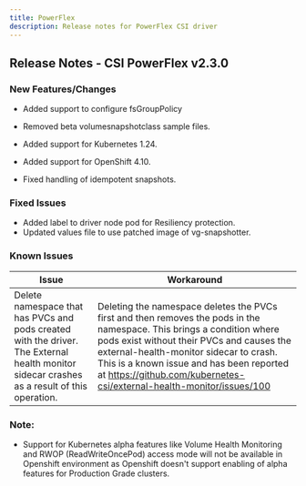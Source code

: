 ```yaml
---
title: PowerFlex
description: Release notes for PowerFlex CSI driver
---
```


## Release Notes - CSI PowerFlex v2.3.0

### New Features/Changes
- Added support to configure fsGroupPolicy

- Removed beta volumesnapshotclass sample files.
- Added support for Kubernetes 1.24.
- Added support for OpenShift 4.10.
- Fixed handling of idempotent snapshots.

### Fixed Issues

-  Added label to driver node pod for Resiliency protection.
-  Updated values file to use patched image of vg-snapshotter. 

### Known Issues

| Issue | Workaround |
|-------|------------|
| Delete namespace that has PVCs and pods created with the driver. The External health monitor sidecar crashes as a result of this operation.| Deleting the namespace deletes the PVCs first and then removes the pods in the namespace. This brings a condition where pods exist without their PVCs and causes the external-health-monitor sidecar to crash. This is a known issue and has been reported at https://github.com/kubernetes-csi/external-health-monitor/issues/100|

### Note:

- Support for Kubernetes alpha features like Volume Health Monitoring and RWOP (ReadWriteOncePod) access mode will not be available in Openshift environment as Openshift doesn't support enabling of alpha features for Production Grade clusters.
